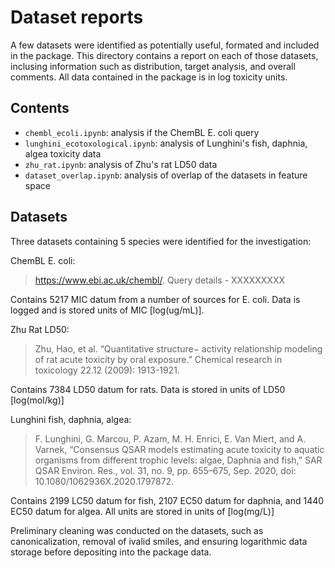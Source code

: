 # Dataset reports
A few datasets were identified as potentially useful, formated and included in the package. This directory contains a report on each of those datasets, inclusing information such as distribution, target analysis, and overall comments. All data contained in the package is in log toxicity units.

## Contents
- `chembl_ecoli.ipynb`: analysis if the ChemBL E. coli query
- `lunghini_ecotoxological.ipynb`: analysis of Lunghini's fish, daphnia, algea toxicity data
- `zhu_rat.ipynb`: analysis of Zhu's rat LD50 data
- `dataset_overlap.ipynb`: analysis of overlap of the datasets in feature space

## Datasets
Three datasets containing 5 species were identified for the investigation:

ChemBL E. coli:
> https://www.ebi.ac.uk/chembl/. Query details - XXXXXXXXX

Contains 5217 MIC datum from a number of sources for E. coli. Data is logged and is stored units of MIC \[log(ug/mL)\].

Zhu Rat LD50:
> Zhu, Hao, et al. “Quantitative structure− activity relationship modeling of rat acute toxicity by oral exposure.” Chemical research in toxicology 22.12 (2009): 1913-1921.

Contains 7384 LD50 datum for rats. Data is stored in units of LD50 \[log(mol/kg)\]

Lunghini fish, daphnia, algea:
> F. Lunghini, G. Marcou, P. Azam, M. H. Enrici, E. Van Miert, and A. Varnek, “Consensus QSAR models estimating acute toxicity to aquatic organisms from different trophic levels: algae, Daphnia and fish,” SAR QSAR Environ. Res., vol. 31, no. 9, pp. 655–675, Sep. 2020, doi: 10.1080/1062936X.2020.1797872.

Contains 2199 LC50 datum for fish, 2107 EC50 datum for daphnia, and 1440 EC50 datum for algea. All units are stored in units of \[log(mg/L)\]

Preliminary cleaning was conducted on the datasets, such as canonicalization, removal of ivalid smiles, and ensuring logarithmic data storage before depositing into the package data.
